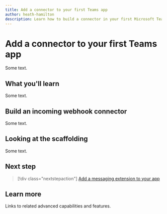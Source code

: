 ```yaml
---
title: Add a connector to your first Teams app
author: heath-hamilton
description: Learn how to build a connector in your first Microsoft Teams app.
---
```

# Add a connector to your first Teams app

Some text.

## What you'll learn

Some text.

## Build an incoming webhook connector

Some text.

## Looking at the scaffolding

Some text.

## Next step

> [!div class="nextstepaction"]
> [Add a messaging extension to your app](../build-your-first-app/add-messaging-extension.md)

## Learn more

Links to related advanced capabilities and features.
